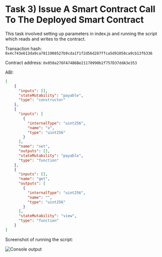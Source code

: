 # Task 3) Issue A Smart Contract Call To The Deployed Smart Contract

This task involved setting up parameters in index.js and running the script which reads and writes to the contract.

Transaction hash: `0x4c743e613da9ca7811908527b9cda1f1f2d56d287ffca5d91058ca9cb13f6336`

Contract address: `0x050a276FA74B6Be21170990b2f757D37ddA3e353`

ABI:
```json
[
    {
      "inputs": [],
      "stateMutability": "payable",
      "type": "constructor"
    },
    {
      "inputs": [
        {
          "internalType": "uint256",
          "name": "x",
          "type": "uint256"
        }
      ],
      "name": "set",
      "outputs": [],
      "stateMutability": "payable",
      "type": "function"
    },
    {
      "inputs": [],
      "name": "get",
      "outputs": [
        {
          "internalType": "uint256",
          "name": "",
          "type": "uint256"
        }
      ],
      "stateMutability": "view",
      "type": "function"
    }
]
```

Screenshot of running the script:

![Console output](https://raw.githubusercontent.com/Venoox/ckb-gitcoin-tasks/main/task03/contract_read_and_write_output.png)
